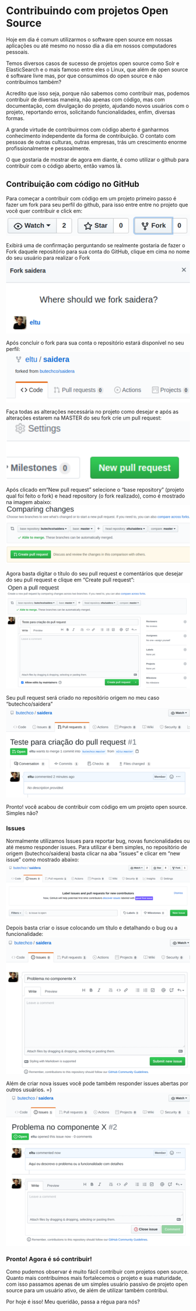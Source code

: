 # Contribuindo com projetos Open Source

Hoje em dia é comum utilizarmos o software open source em nossas aplicações ou até mesmo no nosso dia a dia em nossos computadores pessoais. 

Temos diversos casos de sucesso de projetos open source como Solr e ElasticSearch e o mais famoso entre eles o Linux, que além de open source é software livre mas, por que consumimos do open source e não contribuímos também?

Acredito que isso seja, porque não sabemos como contribuir mas, podemos contribuir de diversas maneira, não apenas com código, mas com documentação, com divulgação do projeto, ajudando novos usuários com o projeto, reportando erros, solicitando funcionalidades, enfim, diversas formas.

A grande virtude de contribuirmos com código aberto é ganharmos conhecimento independente da forma de contribuição. O contato com pessoas de outras culturas, outras empresas, trás um crescimento enorme profissionalmente e pessoalmente.

O que gostaria de mostrar de agora em diante, é como utilizar o github para contribuir com o código aberto, então vamos lá.


## Contribuição com código no GitHub

Para começar a contribuir com código em um projeto primeiro passo é fazer um fork para seu perfil do github, para isso entre entre no projeto que você quer contribuir e click em:
<img src="imagens/imagem1.png">

Exibirá uma de confirmação perguntando se realmente gostaria de fazer o Fork daquele repositório para sua conta do GitHub, clique em cima no nome do seu usuário para realizar o Fork
<img src="imagens/imagem2.png">

Após concluir o fork para sua conta o repositório estará disponível no seu perfil:
<img src="imagens/imagem3.png">

Faça todas as alterações necessária no projeto como desejar e após as alterações estarem na MASTER do seu fork crie um pull request:
<img src="imagens/imagem4.png">

Após clicado em“New pull request” selecione o “base repository” (projeto qual foi feito o fork) e head repository (o fork realizado), como é mostrado na imagem abaixo: 
<img src="imagens/imagem5.png">

Agora basta digitar o título do seu pull request e comentários que desejar do seu pull request e clique em “Create pull request”:
<img src="imagens/imagem6.png">

Seu pull request será criado no repositório origem no meu caso “butechco/saidera”
<img src="imagens/imagem7.png">

Pronto! você acabou de contribuir com código em um projeto open source. Simples não?

### Issues

Normalmente utilizamos Issues para reportar bug, novas funcionalidades ou até mesmo responder issues. Para utilizar é bem simples, no repositório de origem (butechco/saidera) basta clicar na aba “issues” e clicar em “new issue” como mostrado abaixo: 
<img src="imagens/imagem8.png">

Depois basta criar o issue colocando um título e detalhando o bug ou a funcionalidade:
<img src="imagens/imagem9.png">

Além de criar nova issues você pode também responder issues abertas por outros usuários. =)
<img src="imagens/imagem10.png">

### Pronto! Agora é só contribuir!

Como pudemos observar é muito fácil contribuir com projetos open source. Quanto mais contribuímos mais fortalecemos o projeto e sua maturidade, com isso passamos apenas de um simples usuário passivo de projeto open source para um usuário ativo, de além de utilizar também contribui.

Por hoje é isso! Meu queridão, passa a régua para nós? 
	
